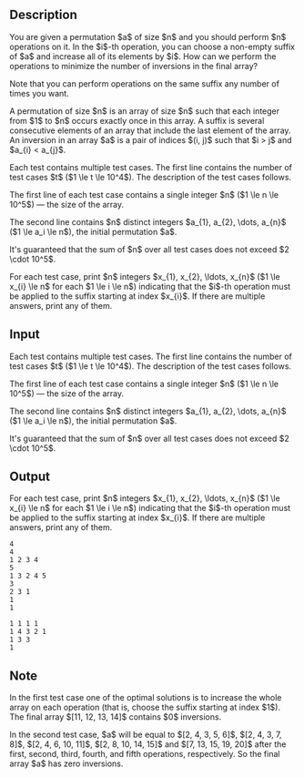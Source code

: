 ## Description

<div><p>You are given a permutation $a$ of size $n$ and you should perform $n$ operations on it. In the $i$-th operation, you can choose a non-empty suffix of $a$ and increase all of its elements by $i$. How can we perform the operations to minimize the number of inversions in the final array?</p><p>Note that you can perform operations on the same suffix any number of times you want.</p><p>A permutation of size $n$ is an array of size $n$ such that each integer from $1$ to $n$ occurs exactly once in this array. A suffix is several consecutive elements of an array that include the last element of the array. An inversion in an array $a$ is a pair of indices $(i, j)$ such that $i &gt; j$ and $a_{i} &lt; a_{j}$.</p></div><div class="input-specification"><p>Each test contains multiple test cases. The first line contains the number of test cases $t$ ($1 \le t \le 10^4$). The description of the test cases follows.</p><p>The first line of each test case contains a single integer $n$ ($1 \le n \le 10^5$) — the size of the array.</p><p>The second line contains $n$ distinct integers $a_{1}, a_{2}, \dots, a_{n}$ ($1 \le a_i \le n$), the initial permutation $a$.</p><p>It's guaranteed that the sum of $n$ over all test cases does not exceed $2 \cdot 10^5$.</p></div><div class="output-specification"><p>For each test case, print $n$ integers $x_{1}, x_{2}, \ldots, x_{n}$ ($1 \le x_{i} \le n$ for each $1 \le i \le n$) indicating that the $i$-th operation must be applied to the suffix <span class="tex-font-style-bf">starting at index</span> $x_{i}$. If there are multiple answers, print any of them.</p></div>

## Input

<p>Each test contains multiple test cases. The first line contains the number of test cases $t$ ($1 \le t \le 10^4$). The description of the test cases follows.</p><p>The first line of each test case contains a single integer $n$ ($1 \le n \le 10^5$) — the size of the array.</p><p>The second line contains $n$ distinct integers $a_{1}, a_{2}, \dots, a_{n}$ ($1 \le a_i \le n$), the initial permutation $a$.</p><p>It's guaranteed that the sum of $n$ over all test cases does not exceed $2 \cdot 10^5$.</p>

## Output

<p>For each test case, print $n$ integers $x_{1}, x_{2}, \ldots, x_{n}$ ($1 \le x_{i} \le n$ for each $1 \le i \le n$) indicating that the $i$-th operation must be applied to the suffix <span class="tex-font-style-bf">starting at index</span> $x_{i}$. If there are multiple answers, print any of them.</p>





```input1|2,3,6,7
4
4
1 2 3 4
5
1 3 2 4 5
3
2 3 1
1
1
```




```output1
1 1 1 1
1 4 3 2 1
1 3 3
1
```



## Note

<p>In the first test case one of the optimal solutions is to increase the whole array on each operation (that is, choose the suffix starting at index $1$). The final array $[11, 12, 13, 14]$ contains $0$ inversions.</p><p>In the second test case, $a$ will be equal to $[2, 4, 3, 5, 6]$, $[2, 4, 3, 7, 8]$, $[2, 4, 6, 10, 11]$, $[2, 8, 10, 14, 15]$ and $[7, 13, 15, 19, 20]$ after the first, second, third, fourth, and fifth operations, respectively. So the final array $a$ has zero inversions.</p>
